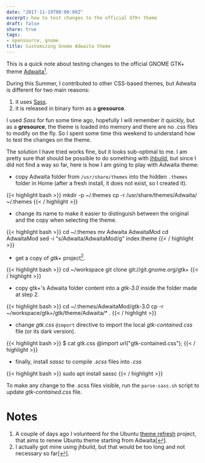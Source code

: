 ```yaml
---
date: "2017-11-19T00:00:00Z"
excerpt: how to test changes to the official GTK+ theme
draft: false
share: true
tags:
- opensource, gnome
title: Customizing Gnome Adwaita theme
---
```


This is a quick note about testing changes to the official GNOME GTK+ theme [Adwaita](https://blog.gtk.org/2016/06/22/adwaita/)<a rel="nofollow" href="#footnote1" id="ref_footnote1"><sup>1</sup></a>.

During this Summer, I contributed to other CSS-based themes, but Adwaita is different for two main reasons:

1. it uses [Sass](http://sass-lang.com/).
2. it is released in binary form as a **gresource**.

I used *Sass* for fun some time ago, hopefully I will remember it quickly, but as a **gresource**, the theme is loaded into memory and there are no *.css* files to modify on the fly. So I spent some time this weekend to understand how to test the changes on the theme.  

The solution I have tried works fine, but it looks sub-optimal to me. I am pretty sure that should be possible to do something with [jhbuild](https://developer.gnome.org/jhbuild/stable/introduction.html.en), but since I did not find a way so far, here is how I am going to play with Adwaita theme:

* copy Adwaita folder from `/usr/share/themes` into the hidden `.themes` folder in Home (after a fresh install, it does not exist, so I created it).

{{< highlight bash >}}
mkdir -p ~/.themes
cp -r /usr/share/themes/Adwaita/ ~/.themes
{{< / highlight >}}

* change its name to make it easier to distinguish between the original and the copy when selecting the theme.

{{< highlight bash >}}
cd  ~/.themes
mv Adwaita AdwaitaMod
cd AdwaitaMod
sed -i "s/Adwaita/AdwaitaMod/g" index.theme
{{< / highlight >}}

* get a copy of *gtk+* project<a rel="nofollow" href="#footnote1" id="ref_footnote2"><sup>2</sup></a>.

{{< highlight bash >}}
cd ~/workspace
git clone git://git.gnome.org/gtk+
{{< / highlight >}}

* copy gtk+'s Adwaita folder content into a *gtk-3.0* inside the folder made at step 2.

{{< highlight bash >}}
cd ~/.themes/AdwaitaMod/gtk-3.0
cp -r ~/workspace/gtk+/gtk/theme/Adwaita/* .
{{< / highlight >}}

* change *gtk.css* `@import` directive to import the local *gtk-contained.css* file (or its dark version).

{{< highlight bash >}}
$ cat gtk.css
@import url("gtk-contained.css");
{{< / highlight >}}

* finally, install *sassc* to compile *.scss* files into *.css*

{{< highlight bash >}}
sudo apt install sassc
{{< / highlight >}}

To make any change to the .scss files visible, run the `parse-sass.sh` script to update *gtk-contained.css* file.


# Notes
1. A couple of days ago I volunteerd for the Ubuntu [theme refresh](https://community.ubuntu.com/t/call-for-participation-an-ubuntu-default-theme-lead-by-the-community/1545) project, that aims to renew Ubuntu theme starting from Adwaita<a rel="nofollow" href="#ref_footnote1" id="footnote1">[↩]</a>.
2. I actually got mine using jhbuild, but that would be too long and not necessary so far<a rel="nofollow" href="#ref_footnote2" id="footnote2">[↩]</a>.
